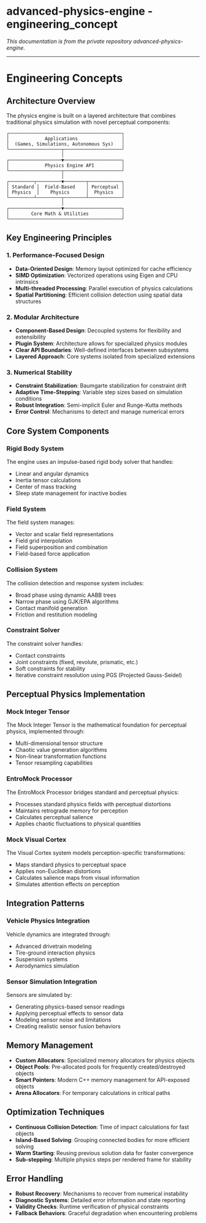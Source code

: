 # advanced-physics-engine - engineering_concept

*This documentation is from the private repository advanced-physics-engine.*

---

# Engineering Concepts

## Architecture Overview

The physics engine is built on a layered architecture that combines traditional physics simulation with novel perceptual components:

```
┌─────────────────────────────────────────┐
│             Applications                │
│  (Games, Simulations, Autonomous Sys)   │
└───────────────────┬─────────────────────┘
                    │
┌───────────────────▼─────────────────────┐
│             Physics Engine API          │
└───────────────────┬─────────────────────┘
                    │
┌─────────┬─────────▼────────┬────────────┐
│ Standard │  Field-Based    │ Perceptual │
│ Physics  │    Physics      │  Physics   │
└─────────┴─────────┬────────┴────────────┘
                    │
┌───────────────────▼─────────────────────┐
│        Core Math & Utilities            │
└─────────────────────────────────────────┘
```

## Key Engineering Principles

### 1. Performance-Focused Design

- **Data-Oriented Design**: Memory layout optimized for cache efficiency
- **SIMD Optimization**: Vectorized operations using Eigen and CPU intrinsics
- **Multi-threaded Processing**: Parallel execution of physics calculations
- **Spatial Partitioning**: Efficient collision detection using spatial data structures

### 2. Modular Architecture

- **Component-Based Design**: Decoupled systems for flexibility and extensibility
- **Plugin System**: Architecture allows for specialized physics modules
- **Clear API Boundaries**: Well-defined interfaces between subsystems
- **Layered Approach**: Core systems isolated from specialized extensions

### 3. Numerical Stability

- **Constraint Stabilization**: Baumgarte stabilization for constraint drift
- **Adaptive Time-Stepping**: Variable step sizes based on simulation conditions
- **Robust Integration**: Semi-implicit Euler and Runge-Kutta methods
- **Error Control**: Mechanisms to detect and manage numerical errors

## Core System Components

### Rigid Body System

The engine uses an impulse-based rigid body solver that handles:
- Linear and angular dynamics
- Inertia tensor calculations
- Center of mass tracking
- Sleep state management for inactive bodies

### Field System

The field system manages:
- Vector and scalar field representations
- Field grid interpolation
- Field superposition and combination
- Field-based force application

### Collision System

The collision detection and response system includes:
- Broad phase using dynamic AABB trees
- Narrow phase using GJK/EPA algorithms
- Contact manifold generation
- Friction and restitution modeling

### Constraint Solver

The constraint solver handles:
- Contact constraints
- Joint constraints (fixed, revolute, prismatic, etc.)
- Soft constraints for stability
- Iterative constraint resolution using PGS (Projected Gauss-Seidel)

## Perceptual Physics Implementation

### Mock Integer Tensor

The Mock Integer Tensor is the mathematical foundation for perceptual physics, implemented through:
- Multi-dimensional tensor structure
- Chaotic value generation algorithms
- Non-linear transformation functions
- Tensor resampling capabilities

### EntroMock Processor

The EntroMock Processor bridges standard and perceptual physics:
- Processes standard physics fields with perceptual distortions
- Maintains retrograde memory for perception
- Calculates perceptual salience
- Applies chaotic fluctuations to physical quantities

### Mock Visual Cortex

The Visual Cortex system models perception-specific transformations:
- Maps standard physics to perceptual space
- Applies non-Euclidean distortions
- Calculates salience maps from visual information
- Simulates attention effects on perception

## Integration Patterns

### Vehicle Physics Integration

Vehicle dynamics are integrated through:
- Advanced drivetrain modeling
- Tire-ground interaction physics
- Suspension systems 
- Aerodynamics simulation

### Sensor Simulation Integration

Sensors are simulated by:
- Generating physics-based sensor readings
- Applying perceptual effects to sensor data
- Modeling sensor noise and limitations
- Creating realistic sensor fusion behaviors

## Memory Management

- **Custom Allocators**: Specialized memory allocators for physics objects
- **Object Pools**: Pre-allocated pools for frequently created/destroyed objects
- **Smart Pointers**: Modern C++ memory management for API-exposed objects
- **Arena Allocators**: For temporary calculations in critical paths

## Optimization Techniques

- **Continuous Collision Detection**: Time of impact calculations for fast objects
- **Island-Based Solving**: Grouping connected bodies for more efficient solving
- **Warm Starting**: Reusing previous solution data for faster convergence
- **Sub-stepping**: Multiple physics steps per rendered frame for stability

## Error Handling

- **Robust Recovery**: Mechanisms to recover from numerical instability
- **Diagnostic Systems**: Detailed error information and state reporting
- **Validity Checks**: Runtime verification of physical constraints
- **Fallback Behaviors**: Graceful degradation when encountering problems

